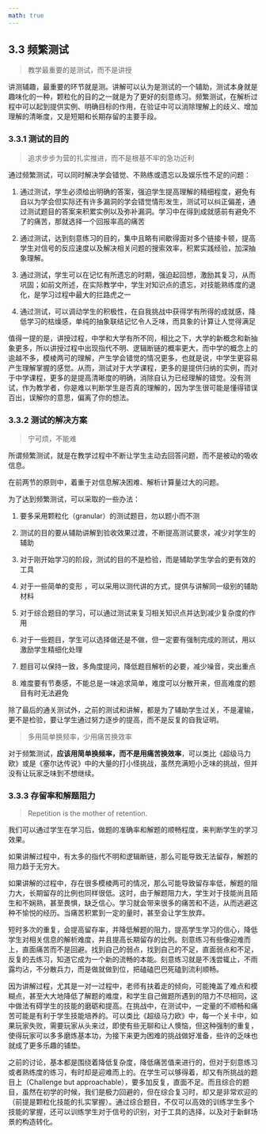 ```yaml
---
math: true
---
```


## 3.3 频繁测试

> 教学最重要的是测试，而不是讲授

讲测辅趣，最重要的环节就是测。讲解可以认为是测试的一个辅助，测试本身就是趣味化的一种，颗粒化的目的之一就是为了更好的刻意练习。频繁测试，在解析过程中可以起到提供实例、明确目标的作用，在验证中可以消除理解上的歧义、增加理解的清晰度，又是短期和长期存留的主要手段。

### 3.3.1 测试的目的

> 追求步步为营的扎实推进，而不是根基不牢的急功近利

通过频繁测试，可以同时解决学会错觉、不熟练或遗忘以及娱乐性不足的问题：

1. 通过测试，学生必须给出明确的答案，强迫学生提高理解的精细程度，避免有自以为学会但实际还有许多漏洞的学会错觉情形发生，测试可以纠正偏差，通过测试题目的答案来积累实例以及弥补漏洞。学习中在得到成就感前有避免不了的痛苦，那就选择一个回报率高的痛苦

1. 通过测试，达到刻意练习的目的，集中且略有间歇得面对多个链接卡顿，提高学生对信号的反应速度以及解决相关问题的搜索效率，积累实践经验，加深抽象理解。

1. 通过测试，学生可以在记忆有所遗忘的时期，强迫起回想，激励其复习，从而巩固；如前文所述，在实际教学中，学生对知识点的遗忘，对技能熟练度的退化，是学习过程中最大的拦路虎之一

1. 通过测试，可以调动学生的积极性，在自我挑战中获得学有所得的成就感，降低学习的枯燥感，单纯的抽象联结记忆令人乏味，而具象的计算让人觉得满足

值得一提的是，讲授过程，中学和大学有所不同，相比之下，大学的新概念和新抽象更多，所以讲授过程中出现指代不明、逻辑断链的概率更大，而中学的概念上的逾越不多，模棱两可的理解，产生学会错觉的情况更多，也就是说，中学生更容易产生理解掌握的感觉。从而，测试对于大学课程，更多的是提供归纳的实例，而对于中学课程，更多的是提高清晰度的明确，消除自认为已经理解的错觉。没有测试，作为教学者，你是难以判断学生是否真的理解的，因为学生很可能是懂得错误百出，误解你的意思，偏离了你的想法。

### 3.3.2 测试的解决方案

> 宁可烦，不能难

所谓频繁测试，就是在教学过程中不断让学生主动去回答问题，而不是被动的吸收信息。

在前两节的原则中，着重于对信息解决困难、解析计算量过大的问题。

为了达到频繁测试，可以采取的一些办法：

1. 要多采用颗粒化（granular）的测试题目，勿以题小而不测

1. 测试的目的要从辅助讲解到验收效果过渡，不断提高测试要求，减少对学生的辅助

1. 对于刚开始学习的阶段，测试的目的不是检验，而是辅助学生学会的更有效的工具

1. 对于一些简单的变形 ，可以采用以测代讲的方式，提供与讲解同一级别的辅助材料

1. 对于综合题目的学习，可以通过测试来复习相关知识点并达到减少复杂度的作用

1. 对于一些题目，学生可以选择做还是不做，但一定要有强制完成的测试，用以激励学生精细化处理

1. 题目可以保持一致，多角度提问，降低题目解析的必要，减少噪音，突出重点

1. 难度要有节奏感，不能总是一味追求简单，难度可以分散开来，但高难度的题目有时无法避免

除了最后的通关测试外，之前的测试和讲解，都是为了辅助学生过关，不是灌输，更不是检验，要让学生通过努力逐步的提高，而不是反复的自我证明。

> 多用简单换频率，少用痛苦换效率

对于频繁测试，**应该用简单换频率，而不是用痛苦换效率**，可以类比《超级马力欧》或是《塞尔达传说》中的大量的打小怪挑战，虽然充满短小乏味的挑战，但并没有让玩家乏味到不想继续。

### 3.3.3 存留率和解题阻力

> Repetition is the mother of retention.

我们可以通过学生在学习后，做题的准确率和解题的顺畅程度，来判断学生的学习效果。

如果讲解过程中，有太多的指代不明和逻辑断链，那么可能导致无法留存，解题的阻力趋于无穷大。

如果讲解的过程中，存在很多模棱两可的情况，那么可能导致留存率低，解题的阻力大，长期留存的比例也同样很低。这时，由于解题阻力大，学生对于技能尚且陌生和不娴熟，甚至畏惧，缺乏信心。学习就会带来很多的痛苦和不适，从而逃避这种不愉悦的经历。当痛苦积累到一定的量时，甚至会让学生放弃。

短时多次的重复，会提高留存率，并降低解题的阻力，提高学生学习的信心，降低学生对相关信息的解析难度，并且提高长期留存的比例。刻意练习有些像迎难而上，直面痛苦而不是回避。找到自己的弱点，找到自己的不足，直面弱点和不足，反复的去练习，知道它成为一个新的流畅的本能。刻意练习就是不浅尝辄止，不雨露均沾，不分散兵力，而是做就做到位，把磕磕巴巴死磕到流利顺畅。

因为讲解过程，尤其是一对一过程中，老师有扶着走的倾向，可能掩盖了难点和模糊点，甚至大大地降低了解题的难度，和学生自己做题所遇到的阻力不尽相同，这中做法有碍学生的技能的磨砺和提高。在挑战中，在测试中，一定量的不顺畅和痛苦可能是有利于学生技能培养的。可以类比《超级马力欧》中，每一个关卡中，如果玩家失败，需要玩家从头来过，即使有些无聊和让人懊恼，但这种强制的重复，使得玩家可以多多磨炼基本功，为接下来更为困难的挑战做好准备，些许的乏味也就成了更多乐趣的铺垫。

之前的讨论，基本都是围绕着降低复杂度，降低痛苦值来进行的，但对于刻意练习或者熟练度的练习，有时却是迎难而上的。在学生可以够得着，却又有所挑战的题目上（Challenge but approachable），要多加反复，直面不足。而且综合的题目，虽然在初学的时候，我们是极力回避的，但在综合复习时，却又是非常欢迎的（前提是颗粒化技能的扎实掌握）。通过综合题目，不仅可以高效的训练学生多个技能的掌握，还可以训练学生对于信号的识别，对于工具的选择，以及对于新鲜场景的构造转化。